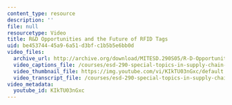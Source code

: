 ```yaml
---
content_type: resource
description: ''
file: null
resourcetype: Video
title: R&D Opportunities and the Future of RFID Tags
uid: be453744-45a9-6a51-d3bf-c1b5b5e6bb0d
video_files:
  archive_url: http://archive.org/download/MITESD.290S05/R-D-Opportunities-and-Future-RFID-Tags-220k.mp4
  video_captions_file: /courses/esd-290-special-topics-in-supply-chain-management-spring-2005/be28a24ed5255e60918c9cea1ac6138c_KIkTU03nGxc.vtt
  video_thumbnail_file: https://img.youtube.com/vi/KIkTU03nGxc/default.jpg
  video_transcript_file: /courses/esd-290-special-topics-in-supply-chain-management-spring-2005/91b421804961836507ea3883756aae8d_KIkTU03nGxc.pdf
video_metadata:
  youtube_id: KIkTU03nGxc
---
```

